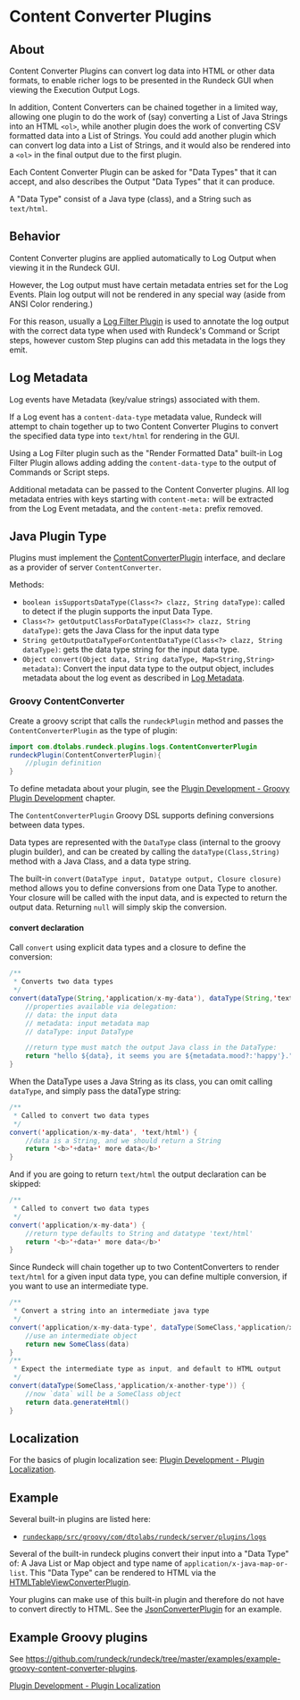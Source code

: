 # Content Converter Plugins

## About

Content Converter Plugins can convert log data into HTML or other data formats, to enable richer logs to be presented in the Rundeck GUI when viewing the Execution Output Logs.

In addition, Content Converters can be chained together in a limited way, allowing one plugin to do the work
of (say) converting a List of Java Strings into an HTML `<ol>`, while another plugin does the work of converting CSV formatted data
into a List of Strings. You could add another plugin which can convert log data into a List of Strings, and it would
also be rendered into a `<ol>` in the final output due to the first plugin.

Each Content Converter Plugin can be asked for "Data Types" that it can accept, and also describes the Output "Data Types" that it can produce.

A "Data Type" consist of a Java type (class), and a String such as `text/html`.

## Behavior

Content Converter plugins are applied automatically to Log Output when viewing it in the Rundeck GUI.

However, the Log output must have certain metadata entries set for the Log Events. Plain log output will not be
rendered in any special way (aside from ANSI Color rendering.)

For this reason, usually a [Log Filter Plugin](/developer/log-filter-plugins.md) is used to annotate the log output with the correct data type when
used with Rundeck's Command or Script steps,
however custom Step plugins can add this metadata in the logs they emit.

## Log Metadata

Log events have Metadata (key/value strings) associated with them.

If a Log event has a `content-data-type` metadata value, Rundeck will attempt to chain together up to two Content Converter Plugins
to convert the specified data type into `text/html` for rendering in the GUI.

Using a Log Filter plugin such as the "Render Formatted Data" built-in Log Filter Plugin allows adding adding the `content-data-type` to the output
of Commands or Script steps.

Additional metadata can be passed to the Content Converter plugins. All log metadata entries with keys starting with `content-meta:` will be extracted from the
Log Event metadata, and the `content-meta:` prefix removed.

## Java Plugin Type

Plugins must implement the [ContentConverterPlugin] interface, and declare as a provider of server `ContentConverter`.

Methods:

- `boolean isSupportsDataType(Class<?> clazz, String dataType)`: called to detect if the plugin supports the input Data Type.
- `Class<?> getOutputClassForDataType(Class<?> clazz, String dataType)`: gets the Java Class for the input data type
- `String getOutputDataTypeForContentDataType(Class<?> clazz, String dataType)`: gets the data type string for the input data type.
- `Object convert(Object data, String dataType, Map<String,String> metadata)`: Convert the input data type to the output object, includes metadata about the log event as described in [Log Metadata](#log-metadata).

[contentconverterplugin]: {{{javaDocBase}}}/com/dtolabs/rundeck/plugins/logs/ContentConverterPlugin.html

### Groovy ContentConverter

Create a groovy script that calls the `rundeckPlugin` method and passes the `ContentConverterPlugin` as the type of plugin:

```java
import com.dtolabs.rundeck.plugins.logs.ContentConverterPlugin
rundeckPlugin(ContentConverterPlugin){
    //plugin definition
}
```

To define metadata about your plugin, see the [Plugin Development - Groovy Plugin Development](/developer/01-plugin-development.md#groovy-plugin-development) chapter.

The `ContentConverterPlugin` Groovy DSL supports defining conversions between data types.

Data types are represented with the `DataType` class (internal to the groovy plugin builder),
and can be created by calling the `dataType(Class,String)` method with a Java Class, and a data type string.

The built-in `convert(DataType input, Datatype output, Closure closure)` method allows you to define conversions from one
Data Type to another. Your closure will be called with the input data, and is expected to return the output data.
Returning `null` will simply skip the conversion.

#### convert declaration

Call `convert` using explicit data types and a closure to define the conversion:

```java
/**
 * Converts two data types
 */
convert(dataType(String,'application/x-my-data'), dataType(String,'text/html')) {
    //properties available via delegation:
    // data: the input data
    // metadata: input metadata map
    // dataType: input DataType

    //return type must match the output Java class in the DataType:
    return "hello ${data}, it seems you are ${metadata.mood?:'happy'}."
}
```

When the DataType uses a Java String as its class, you can omit calling `dataType`,
and simply pass the dataType string:

```java
/**
 * Called to convert two data types
 */
convert('application/x-my-data', 'text/html') {
	//data is a String, and we should return a String
	return '<b>'+data+' more data</b>'
}
```

And if you are going to return `text/html` the output declaration can be skipped:

```java
/**
 * Called to convert two data types
 */
convert('application/x-my-data') {
	//return type defaults to String and datatype 'text/html'
	return '<b>'+data+' more data</b>'
}
```

Since Rundeck will chain together up to two ContentConverters to render `text/html` for a given
input data type, you can define multiple conversion, if you want to use
an intermediate type.

```java
/**
 * Convert a string into an intermediate java type
 */
convert('application/x-my-data-type', dataType(SomeClass,'application/x-another-type')) {
	//use an intermediate object
	return new SomeClass(data)
}
/**
 * Expect the intermediate type as input, and default to HTML output
 */
convert(dataType(SomeClass,'application/x-another-type')) {
	//now `data` will be a SomeClass object
	return data.generateHtml()
}
```

## Localization

For the basics of plugin localization see: [Plugin Development - Plugin Localization](/developer/01-plugin-development.md#plugin-localization).

## Example

Several built-in plugins are listed here:

- [`rundeckapp/src/groovy/com/dtolabs/rundeck/server/plugins/logs`](https://github.com/rundeck/rundeck/tree/master/rundeckapp/src/groovy/com/dtolabs/rundeck/server/plugins/logs)

Several of the built-in rundeck plugins convert their input into a "Data Type" of: A Java List or Map object and type name of `application/x-java-map-or-list`. This "Data Type" can be rendered to HTML via the [HTMLTableViewConverterPlugin].

Your plugins can make use of this built-in plugin and therefore do not have to convert directly to HTML.
See the [JsonConverterPlugin] for an example.

[jsonconverterplugin]: https://github.com/rundeck/rundeck/blob/master/rundeckapp/src/groovy/com/dtolabs/rundeck/server/plugins/logs/JsonConverterPlugin.groovy
[htmltableviewconverterplugin]: https://github.com/rundeck/rundeck/tree/master/rundeckapp/src/groovy/com/dtolabs/rundeck/server/plugins/logs/HTMLTableViewConverterPlugin.groovy

## Example Groovy plugins

See <https://github.com/rundeck/rundeck/tree/master/examples/example-groovy-content-converter-plugins>.

[Plugin Development - Plugin Localization](/developer/01-plugin-development.md#plugin-localization)
